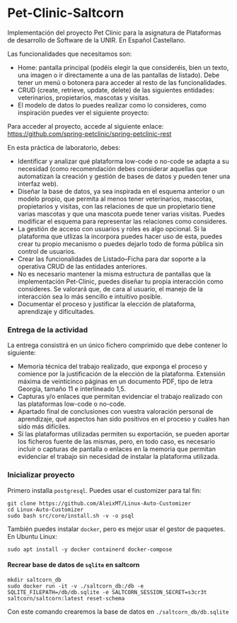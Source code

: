 # Pet-Clinic-Saltcorn
Implementación del proyecto Pet Clinic para la asignatura de Plataformas de desarrollo de Software de la UNIR. 
En Español Castellano.

Las funcionalidades que necesitamos son:
* Home: pantalla principal (podéis elegir la que consideréis, bien un texto, una imagen o ir directamente a una de las 
  pantallas de listado). Debe tener un menú o botonera para acceder al resto de las funcionalidades.
* CRUD (create, retrieve, update, delete) de las siguientes entidades: veterinarios, propietarios, mascotas y visitas.
* El modelo de datos lo puedes realizar como lo consideres, como inspiración puedes ver el siguiente proyecto:

Para acceder al proyecto, accede al siguiente enlace: https://github.com/spring-petclinic/spring-petclinic-rest

En esta práctica de laboratorio, debes:
* Identificar y analizar qué plataforma low-code o no-code se adapta a su necesidad (como recomendación debes considerar
  aquellas que automatizan la creación y gestión de bases de datos y pueden tener una interfaz web).
* Diseñar la base de datos, ya sea inspirada en el esquema anterior o un modelo propio, que permita al menos tener 
  veterinarios, mascotas, propietarios y visitas, con las relaciones de que un propietario tiene varias mascotas y que 
  una mascota puede tener varias visitas. Puedes modificar el esquema para representar las relaciones como consideres.
* La gestión de acceso con usuarios y roles es algo opcional. Si la plataforma que utlizas la incorpora puedes hacer uso
  de esta, puedes crear tu propio mecanismo o puedes dejarlo todo de forma pública sin control de usuarios.
* Crear las funcionalidades de Listado–Ficha para dar soporte a la operativa CRUD de las entidades anteriores.
* No es necesario mantener la misma estructura de pantallas que la implementación Pet-Clinic, puedes diseñar tu propia 
  interacción como consideres. Se valorará que, de cara al usuario, el manejo de la interacción sea lo más sencillo e 
  intuitivo posible.
* Documentar el proceso y justificar la elección de plataforma, aprendizaje y dificultades.

### Entrega de la actividad

La entrega consistirá en un único fichero comprimido que debe contener lo siguiente:
* Memoria técnica del trabajo realizado, que exponga el proceso y comience por la justificación de la elección de la 
  plataforma. Extensión máxima de veinticinco páginas en un documento PDF, tipo de letra Georgia, tamaño 11 e 
  interlineado 1,5.
* Capturas y/o enlaces que permitan evidenciar el trabajo realizado con las plataformas low-code o no-code.
* Apartado final de conclusiones con vuestra valoración personal de aprendizaje, qué aspectos han sido positivos en el 
  proceso y cuáles han sido más difíciles.
* Si las plataformas utilizadas permiten su exportación, se pueden aportar los ficheros fuente de las mismas, pero, en 
  todo caso, es necesario incluir o capturas de pantalla o enlaces en la memoria que permitan evidenciar el trabajo sin 
  necesidad de instalar la plataforma utilizada.


### Inicializar proyecto
Primero installa `postgresql`. Puedes usar el customizer para tal fin:
```shell
git clone https://github.com/AleixMT/Linux-Auto-Customizer
cd Linux-Auto-Customizer
sudo bash src/core/install.sh -v -o psql 
```

También puedes instalar `docker`, pero es mejor usar el gestor de paquetes. En Ubuntu Linux:
````shell
sudo apt install -y docker containerd docker-compose
````

#### Recrear base de datos de `sqlite` en saltcorn
```shell
mkdir saltcorn_db 
sudo docker run -it -v ./saltcorn_db:/db -e SQLITE_FILEPATH=/db/db.sqlite -e SALTCORN_SESSION_SECRET=s3cr3t saltcorn/saltcorn:latest reset-schema
```

Con este comando crearemos la base de datos en `./saltcorn_db/db.sqlite`